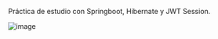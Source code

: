 Práctica de estudio con Springboot, Hibernate y JWT Session.

![image](https://user-images.githubusercontent.com/99100069/225013909-219463e2-a904-448f-a866-5d3c5f6994db.png)
